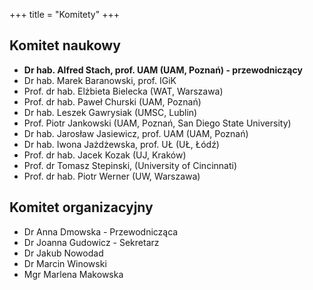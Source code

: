 +++
title = "Komitety"
+++

## Komitet naukowy

- __Dr hab. Alfred Stach, prof. UAM (UAM, Poznań) - przewodniczący__
- Dr hab. Marek Baranowski, prof. IGiK 
- Prof. dr hab. Elżbieta Bielecka (WAT, Warszawa)  
- Prof. dr hab. Paweł Churski (UAM, Poznań) 
- Dr hab. Leszek Gawrysiak (UMSC, Lublin) 
- Prof. Piotr Jankowski (UAM, Poznań, San Diego State University) 
- Dr hab. Jarosław Jasiewicz, prof. UAM (UAM, Poznań)
- Dr hab. Iwona Jażdżewska, prof. UŁ (UŁ, Łódź) 
- Prof. dr hab. Jacek Kozak (UJ, Kraków) 
- Prof. dr Tomasz Stepinski, (University of Cincinnati)
- Prof. dr hab. Piotr Werner (UW, Warszawa) 


## Komitet organizacyjny

- Dr Anna Dmowska - Przewodnicząca
- Dr Joanna Gudowicz - Sekretarz
- Dr Jakub Nowodad 
- Dr Marcin Winowski 
- Mgr Marlena Makowska
